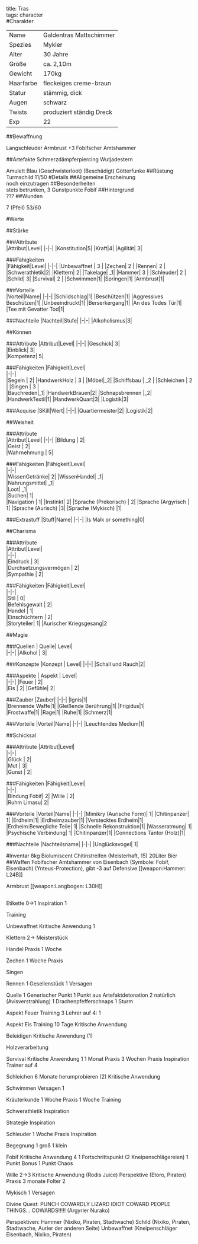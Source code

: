 title: Tras  
tags: character  
#Charakter

|||
|-|-|
|Name|Galdentras Mattschimmer|
|Spezies|Mykier|
|Alter|30 Jahre|
|Größe|ca. 2,10m|
|Gewicht|170kg|
|Haarfarbe|fleckeiges creme-braun|
|Statur|stämmig, dick|
|Augen|schwarz|
|Twists| produziert ständig Dreck|
|Exp|22|
##Bewaffnung

Langschleuder
Armbrust +3
Fobifscher Amtshammer

##Artefakte
Schmerzdämpferpiercing
Wutjadestern

Amulett Blau (Geschwisterloot) (Beschädigt)
Götterfunke
##Rüstung
Turmschild 11/50
#Details
##Allgemeine Erscheinung  
noch einzutragen
##Besonderheiten  
stets betrunken, 3 Gunstpunkte Fobif
##Hintergrund  
???
##Wunden

7 (Pfeil)
53/60






























































#Werte

##Stärke  

###Attribute  
|Attribut|Level|
|-|-|
|Konstitution|5|
|Kraft|4|
|Agilität| 3|

###Fähigkeiten  
|Fähigkeit|Level|
|-|-|
|Unbewaffnet | 3 |
|Zechen| 2 |
|Rennen| 2 |
|Schwerathletik|2|
|Klettern| 2|
|Takelage| _1|
|Hammer| 3 |
|Schleuder| 2 |
|Schild| 3|
|Survival| 2 |
|Schwimmen|1|
|Springen|1|
|Armbrust|1|    
    
###Vorteile  
|Vorteil|Name|
|-|-|
|Schildschlag|1|
|Beschützen|1|
|Aggressives Beschützen|1|
|Unbeeindruckt|1|
|Berserkergang|1|
|An des Todes Tür|1|
|Tee mit Gevatter Tod|1|


###Nachteile
|Nachteil|Stufe|
|-|-|
|Alkoholismus|3|

##Können

###Attribute
|Attribut|Level|
|-|-|
|Geschick| 3|  
|Einblick| 3|  
|Kompetenz| 5|  

###Fähigkeiten
|Fähigkeit|Level|  
|-|-|  
|Segeln |  2|
|HandwerkHolz | 3 |
|Möbel|_2|
|Schiffsbau |  _2 |
|Schleichen |  2 |
|Singen  | 3 |  
|Bauchreden|_1|
|HandwerkBrauen|2|
|Schnapsbrennen |_2|
|HandwerkTextil|1|
|HandwerkQuart|3|
|Logistik|3|

###Acquise
|SKill|Wert|
|-|-|
|Quartiermeister|2|
|Logistik|2|

##Weisheit

###Attribute  
|Attribut|Level|
|-|-|
|Bildung |  2|  
|Geist |  2|  
|Wahrnehmung |  5|  

###Fähigkeiten
|Fähigkeit|Level|  
|-|-|  
|WissenGetränke| 2| 
|WissenHandel|  _1|  
|Nahrungsmittel|  _1|  
|Loot|  _1|  
|Suchen|  1|  
|Navigation |  1| 
|Instinkt| 2|
|Sprache (Prekorisch) |  2|
|Sprache (Argyrisch | 1|
|Sprache  (Aurisch) |3|
|Sprache (Mykisch) |1|

###Extrastuff
|Stuff|Name|
|-|-|
|Is Malk or something|0|

##Charisma

###Attribute  
|Attribut|Level|  
|-|-|  
|Eindruck |  3|  
|Durchsetzungsvermögen |  2|  
|Sympathie |  2|  

###Fähigkeiten
|Fähigkeit|Level|  
|-|-|  
|Stil |  0|  
|Befehlsgewalt |  2|  
|Handel |  1|  
|Einschüchtern |  2|  
|Storyteller| 1|
|Aurischer Kriegsgesang|2

##Magie

###Quellen
| Quelle|  Level|    
|-|-|
|Alkohol |  3|  

###Konzepte
|Konzept | Level|
|-|-|
|Schall und Rauch|2|

###Aspekte
| Aspekt |  Level|    
|-|-|
|Feuer |  2|  
|Eis |  2|
|Gefühle| 2|  

###Zauber
|Zauber|
|-|-|
|Ignis|1|  
|Brennende Waffe|1|
|Gleißende Berührung|1|
|Frigidus|1|  
|Frostwaffe|1|
|Rage|1|
|Ruhe|1|
|Schmerz|1|

###Vorteile
|Vorteil|Name|
|-|-|
|Leuchtendes Medium|1|

##Schicksal

###Attribute
|Attribut|Level|  
|-|-|  
|Glück |  2|  
|Mut |  3|  
|Gunst |  2|  

###Fähigkeiten
|Fähigkeit|Level|  
|-|-|  
|Bindung Fobif| 2|
|Wille |  2|  
|Ruhm Limasu|  2|  


###Vorteile
|Vorteil|Name|
|-|-|
|Mimikry (Aurische Form)| 1|
|Chitinpanzer| 1|
|Erdheim|1|
|Erdheimzauber|1|
|Verstecktes Erdheim|1|
|Erdheim:Bewegliche Teile| 1|
|Schnelle Rekonstruktion|1|
|Wasseratmung| 1|
|Psychische Verbindung| 1|
|Chitinpanzer|1|
|Connections Tantor (Holz)|1|

###Nachteile
|Nachteilsname|
|-|-|
|Unglücksvogel| 1|



#Inventar
8kg Biolumiscent Chitinstreifen  (Meisterhaft, 15)
20Liter Bier
##Waffen
Fobifscher Amtshammer von Eisenbach  (Symbole: Fobif, Eisenbach) (Ynteus-Protection), gibt -3 auf Defensive
[[weapon:Hammer: L24B]]

Armbrust 
[[weapon:Langbogen: L30H]]




##
Etikette 0->1
Inspiration 1

Training

Unbewaffnet
Kritische Anwendung 1

Klettern 2->
Meisterstück

Handel
Praxis 1 Woche

Zechen
1 Woche Praxis

Singen


Rennen
1 Gesellenstück
1 Versagen

Quelle
1 Generischer Punkt
1 Punkt aus Artefaktdetonation
2 natürlich (Avisverstrahlung)
1 Drachenpfefferschnaps
1 Sturm

Aspekt Feuer
Training 3
Lehrer auf 4: 1


Aspekt Eis
Training 10 Tage
Kritische Anwendung


Beleidigen
Kritische Anwendung (1)

Holzverarbeitung


Survival
Kritische Anwendung 1
1 Monat Praxis
3 Wochen Praxis
Inspiration
Trainer auf 4

Schleichen
6 Monate herumprobieren (2)
Kritische Anwendung

Schwimmen
Versagen 1

Kräuterkunde
1 Woche Praxis
1 Woche Training

Schwerathletik
Inspiration

Strategie
Inspiration

Schleuder
1 Woche Praxis
Inspiration


Begegnung 
1 groß 1 klein



Fobif
Kritische Anwendung 4
1 Fortschrittspunkt
(2 Kneipenschlägereien)
1 Punkt Bonus
1 Punkt Chaos

Wille 2->3
Kritische Anwendung (Rodis Juice)
Perspektive (Etoro, Piraten)
Praxis 3 monate
Folter 2



Mykisch
1 Versagen

Divine Quest: PUNCH COWARDLY LIZARD IDIOT COWARD PEOPLE THINGS... COWARDS!!!!! (Argyrier Nurako)


Perspektiven: 
Hammer (Nixiko, Piraten, Stadtwache)
Schild (Nixiko, Piraten, Stadtwache, Aurier der anderen Seite)
Unbewaffnet (Kneipenschläger Eisenbach, Nixiko, Piraten)













